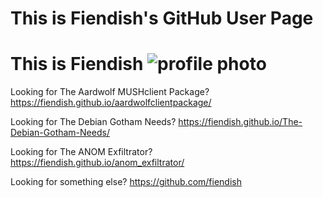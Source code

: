 # This is Fiendish's GitHub User Page

# This is Fiendish ![profile photo](https://github.com/fiendish.png)

Looking for The Aardwolf MUSHclient Package? https://fiendish.github.io/aardwolfclientpackage/

Looking for The Debian Gotham Needs? https://fiendish.github.io/The-Debian-Gotham-Needs/

Looking for The ANOM Exfiltrator? https://fiendish.github.io/anom_exfiltrator/

Looking for something else? https://github.com/fiendish
